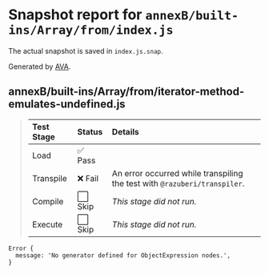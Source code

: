 # Snapshot report for `annexB/built-ins/Array/from/index.js`

The actual snapshot is saved in `index.js.snap`.

Generated by [AVA](https://avajs.dev).

## annexB/built-ins/Array/from/iterator-method-emulates-undefined.js

> | Test Stage | Status | Details |
> | :-- | :-- | :-- |
> | Load | ✅ Pass |  |
> | Transpile | ❌ Fail | An error occurred while transpiling the test with `@razuberi/transpiler`. |
> | Compile | ⬜ Skip | *This stage did not run.* |
> | Execute | ⬜ Skip | *This stage did not run.* |

    Error {
      message: 'No generator defined for ObjectExpression nodes.',
    }
